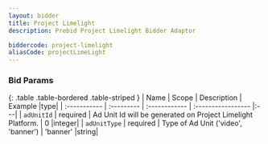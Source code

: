 ```yaml
---
layout: bidder
title: Project Limelight
description: Prebid Project Limelight Bidder Adaptor

biddercode: project-limelight
aliasCode: projectLimeLight
---
```


### Bid Params

{: .table .table-bordered .table-striped }
| Name           | Scope      | Description                                                    | Example            |type|
| :-----------   | :--------- | :------------                                                  | :----------------- |:---|
| `adUnitId` | required   | Ad Unit Id will be generated on Project Limelight Platform. | 0                        |integer|
| `adUnitType`      | required   | Type of Ad Unit ('video', 'banner')                                             | 'banner'                 |string|
